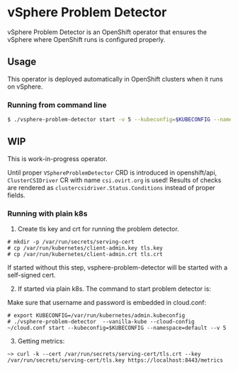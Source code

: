 # vSphere Problem Detector

vSphere Problem Detector is an OpenShift operator that ensures the vSphere where OpenShift runs is configured properly. 

## Usage

This operator is deployed automatically in OpenShift clusters when it runs on vSphere.

### Running from command line

```sh
$ ./vsphere-problem-detector start -v 5 --kubeconfig=$KUBECONFIG --namespace=openshift-cluster-storage-operator
```


## WIP

This is work-in-progress operator.

Until proper `VSphereProblemDetector` CRD is introduced in openshift/api, `ClusterCSIDriver` CR with name `csi.ovirt.org` is used!
Results of checks are rendered as `clustercsidriver.Status.Conditions` instead of proper fields.

### Running with plain k8s

1. Create tls key and crt for running the problem detector. 

```
# mkdir -p /var/run/secrets/serving-cert
# cp /var/run/kubernetes/client-admin.key tls.key
# cp /var/run/kubernetes/client-admin.crt tls.crt
```

If started without this step, vsphere-problem-detector will be started with a self-signed cert.

2. If started via plain k8s. The command to start problem detector is:

Make sure that username and password is embedded in cloud.conf:

```
# export KUBECONFIG=/var/run/kubernetes/admin.kubeconfig
# ./vsphere-problem-detector  --vanilla-kube --cloud-config ~/cloud.conf start --kubeconfig=$KUBECONFIG --namespace=default --v 5
```

3. Getting metrics:

```
~> curl -k --cert /var/run/secrets/serving-cert/tls.crt --key /var/run/secrets/serving-cert/tls.key https://localhost:8443/metrics
```
